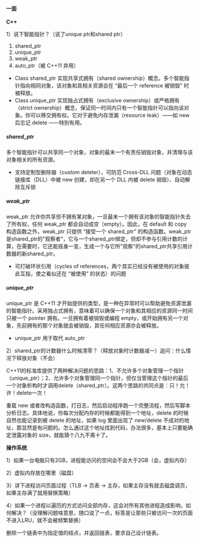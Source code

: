 

#### 一面

**C++**

1）说下智能指针？（说了unique ptr和shared ptr）

1. shared_ptr
2. unique_ptr
3. weak_ptr
4. auto_ptr（被 C++11 弃用）

- Class shared_ptr 实现共享式拥有（shared ownership）概念。多个智能指针指向相同对象，该对象和其相关资源会在 “最后一个 reference 被销毁” 时被释放。
- Class unique_ptr 实现独占式拥有（exclusive ownership）或严格拥有（strict ownership）概念，保证同一时间内只有一个智能指针可以指向该对象。你可以移交拥有权。它对于避免内存泄漏（resource leak）——如 new 后忘记 delete ——特别有用。

##### shared_ptr

多个智能指针可以共享同一个对象，对象的最末一个有责任销毁对象，并清理与该对象相关的所有资源。

- 支持定制型删除器（custom deleter），可防范 Cross-DLL 问题（对象在动态链接库（DLL）中被 new 创建，却在另一个 DLL 内被 delete 销毁）、自动解除互斥锁

##### weak_ptr

weak_ptr 允许你共享但不拥有某对象，一旦最末一个拥有该对象的智能指针失去了所有权，任何 weak_ptr 都会自动成空（empty）。因此，在 default 和 copy 构造函数之外，weak_ptr 只提供 “接受一个 shared_ptr” 的构造函数。weak_ptr是shared_ptr的"观察者"，它与一个shared_ptr绑定，但却不参与引用计数的计算，在需要时，它还能摇身一变，生成一个与它所"观察"的shared_ptr共享引用计数器的新shared_ptr。

- 可打破环状引用（cycles of references，两个其实已经没有被使用的对象彼此互指，使之看似还在 “被使用” 的状态）的问题

##### unique_ptr

unique_ptr 是 C++11 才开始提供的类型，是一种在异常时可以帮助避免资源泄漏的智能指针。采用独占式拥有，意味着可以确保一个对象和其相应的资源同一时间只被一个 pointer 拥有。一旦拥有着被销毁或编程 empty，或开始拥有另一个对象，先前拥有的那个对象就会被销毁，其任何相应资源亦会被释放。

- unique_ptr 用于取代 auto_ptr

2）shared_ptr的计数器什么时候清零？（释放对象时计数器减一）追问：什么情况下释放对象（不会）

C++11的标准库提供了两种解决问题的思路：1、不允许多个对象管理一个指针（unique_ptr）；2、允许多个对象管理同一个指针，但仅当管理这个指针的最后一个对象析构时才调用delete（shared_ptr）。这两个思路的共同点是：只！允！许！delete一次！

重载 new 或者改构造函数，打日志，然后启动程序跑一个完整流程，然后写脚本分析日志。具体地说，你每次分配内存的时候都能得到一个地址，delete 的时候自然也能记录到被 delete 的地址，如果 log 里面出现了 new/delete 不成对的地址，那显然是有问题的。怎么通过这个地址找到代码，办法很多，基本上只要能确定泄露对象的 size，就能猜个八九不离十了。

**操作系统**

1）如果一台电脑只有2GB，进程能访问的空间会不会大于2GB（会，虚拟内存）

2）虚拟内存放在哪里（磁盘）

3）讲下进程访问页面过程（TLB -> 页表 -> 主存，如果主存没有就去磁盘调页，如果主存满了就用替换策略）

4）如果一个进程以遍历的方式访问全部内存，这会对所有其他进程造成影响，如何解决？（没理解问题啥意思，随口说了一点，标答是让那些只被访问一次的页面不进入LRU，就不会被频繁替换）

删除一个链表中为指定值的结点，并返回链表，要求自己设计链表。


